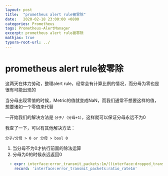 ```yaml
---
layout: post
title:  "prometheus alert rule被零除"
date:   2020-02-18 23:00:00 +0800
categories: Prometheus
tags: Prometheus-AlertManager
excerpt: prometheus alert rule被零除
mathjax: true
typora-root-url: ../
---
```


# prometheus alert rule被零除

这两天在体力劳动，整理alert rule，经常会有计算比例的情况，而分母为零也是很有可能出现的

当分母出现零值的时候，Metric的值就变成NaN，而我们通常不想要这样的值，想要诸如一个零值来代替

一开始我们的解决方法是 `分子/（分母+1）`，这样就可以保证分母永远不为0

我查了一下，可以有其他解决方法：

`分子/分母 > 0 or 分母 > bool 0 `

1. 当分母不为0才执行前面的除法运算
2. 分母为0的时候永远返回0

```yaml
  - expr: interface:error_transmit_packets:1m/((interface:dropped_transmit_packets:1m + interface:error_transmit_packets:1m + interface:transmit_packets:1m) > 0) or (interface:dropped_transmit_packets:1m + interface:error_transmit_packets:1m + interface:transmit_packets:1m) > bool 0
    record: 'interface:error_transmit_packets:ratio_rate1m'
```


